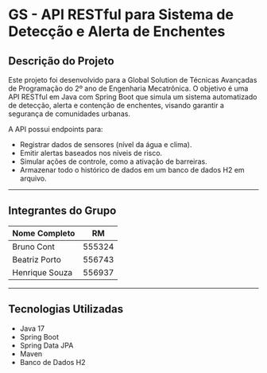 # GS - API RESTful para Sistema de Detecção e Alerta de Enchentes

## Descrição do Projeto

Este projeto foi desenvolvido para a Global Solution de Técnicas Avançadas de Programação do 2º ano de Engenharia Mecatrônica. O objetivo é uma API RESTful em Java com Spring Boot que simula um sistema automatizado de detecção, alerta e contenção de enchentes, visando garantir a segurança de comunidades urbanas.

A API possui endpoints para:
- Registrar dados de sensores (nível da água e clima).
- Emitir alertas baseados nos níveis de risco.
- Simular ações de controle, como a ativação de barreiras.
- Armazenar todo o histórico de dados em um banco de dados H2 em arquivo.

---

## Integrantes do Grupo

| Nome Completo  | RM |
|----------------|----|
| Bruno Cont     | 555324 |
| Beatriz Porto  | 556743 |
| Henrique Souza | 556937 |

---

## Tecnologias Utilizadas

- Java 17
- Spring Boot
- Spring Data JPA
- Maven
- Banco de Dados H2